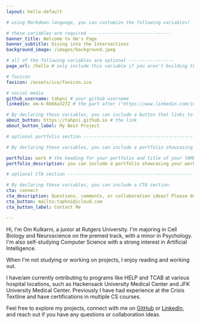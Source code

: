 ```yaml
---
layout: hello-default

# using Markdown language, you can customize the following variables!

# these variables are required -------------------------------
banner_title: Welcome to Om's Page
banner_subtitle: Diving into the Intersections
background_image: /images/background.jpeg

# all of the following variables are optional -----------------
page_url: /hello # only include this variable if you aren't building the page to your primary domain 

# favicon
favicon: /assets/ico/favicon.ico

# social media
github_username: tahpni # your github username
linkedin: om-k-6b66a3272 # the part after ("https://www.linkedin.com/in")

# By declaring these variables, you can include a button that links to an external website or to media.
about_button: https://tahpni.github.io # the link
about_button_label: My Best Project

# optional portfolio section ------------------------------------------

# By declaring these variables, you can include a portfolio showcasing your work and organize your portfolio's items into a custom layout, all without adding any CSS. In addition, you must 1) create an HTML file in the_includes folder for each project with the text you'd like to display, and 2) create a YAML file in the _data folder describing the order in which each project should be shown and categorized. See `/includes/example.html` and `/_data/work.yml` for examples.

portfolio: work # the heading for your portfolio and title of your YAML file
portfolio_description: you can include a portfolio showcasing your work and organize your portfolio's items into a custom layout, all without adding any CSS. # a description to be desplayed below the heading and above the content

# optional CTA section --------------------------------------------------

# By declaring these variables, you can include a CTA section.
cta: connect
cta_description: Questions, comments, or collaboration ideas? Please don't hesitate to reach out
cta_button: mailto:taphni@icloud.com
cta_button_label: Contact Me

---			
```

[//]: # (write a bit about yourself here)
Hi, I'm Om Kulkarni, a junior at Rutgers University. I'm majoring in Cell Biology and Neuroscience on the premed track, with a minor in Psychology.
I'm also self-studying Computer Science with a strong interest in Artificial Intelligence. 

When I'm not studying or working on projects, I enjoy reading and working out.

I have/am currently ontributing to programs like HELP and TCAB at various hospital locations, such as Hackensack University Medical Center and JFK University Medical Center.
Previously I have had experience at the Crisis Textline and have certifications in multiple CS courses.

Feel free to explore my projects, connect with me on [GitHub](https://github.com/taphni) or [LinkedIn](https://www.linkedin.com/in/om-k-6b66a3272/), and reach out if you have any questions or collaboration ideas.

